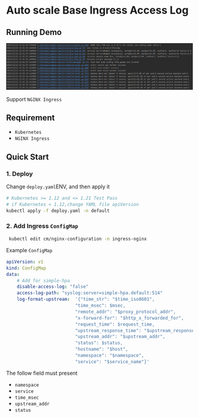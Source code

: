 # Auto scale Base Ingress Access Log

## Running Demo

![Demo](./manifests/demo.png)

Support `NGINX Ingress`

## Requirement

- `Kubernetes`
- `NGINX Ingress`

## Quick Start

### 1. Deploy

Change `deploy.yaml`ENV, and then apply it

  ```bash
  # Kubernetes >= 1.12 and <= 1.21 Test Pass
  # if Kubernetes < 1.12,change YAML file apiVersion
  kubectl apply -f deploy.yaml -n default
  ```

### 2.  Add  Ingress `ConfigMap`

```bash
 kubectl edit cm/nginx-configuration -n ingress-nginx
 ```
  
Example `ConfigMap`

```yaml
apiVersion: v1
kind: ConfigMap
data:
    # Add for simple-hpa
    disable-access-log: "false"
    access-log-path: "syslog:server=simple-hpa.default:514"
    log-format-upstream:  '{"time_str": "$time_iso8601",
                          "time_msec": $msec,
                          "remote_addr": "$proxy_protocol_addr",
                          "x-forward-for": "$http_x_forwarded_for",
                          "request_time": $request_time,
                          "upstream_response_time": "$upstream_response_time",
                          "upstream_addr": "$upstream_addr",
                          "status": $status,
                          "hostname": "$host",
                          "namespace": "$namespace",
                          "service": "$service_name"}'
 ```

The follow field must present
- `namespace`
- `service`
- `time_msec`
- `upstream_addr`
- `status`